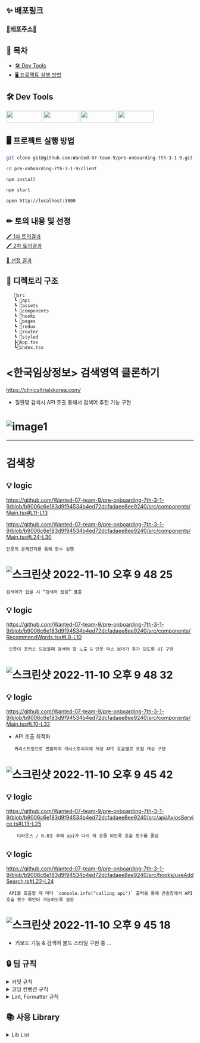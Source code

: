 ## **✨ 배포링크**

### [💙배포주소💙](https://pre-onboarding-7th-3-1-9.herokuapp.com/)

## 📝 목차

- [🛠️ Dev Tools](https://github.com/Wanted-07-team-9/pre-onboarding-7th-2-2-9/wiki/_new?wiki%5Bname%5D=_Sidebar#%EF%B8%8F-dev-tools)
- [🖥 프로젝트 실행 방법](https://github.com/Wanted-07-team-9/pre-onboarding-7th-2-2-9/wiki/_new?wiki%5Bname%5D=_Sidebar#-%ED%94%84%EB%A1%9C%EC%A0%9D%ED%8A%B8-%EC%8B%A4%ED%96%89-%EB%B0%A9%EB%B2%95)

## 🛠️ Dev Tools

 <img height="32" width="96" src="https://img.shields.io/badge/TypeScript-3178C6?style=for-the-badge&logo=TypeScript&logoColor=white">
 <img height="32" width="96" src="https://img.shields.io/badge/HTML5-E34F26?style=for-the-badge&logo=HTML5&logoColor=white">
 <img height="32" width="96" src="https://img.shields.io/badge/styled-components-DB7093?style=flat&logo=styled-components&logoColor=white">
 <img height="32" width="96" src="https://img.shields.io/badge/npm-CB3837?logo=npm&logoColor=white&style=flat-square">

## **🖥 프로젝트 실행 방법**

```sh
git clone git@github.com:Wanted-07-team-9/pre-onboarding-7th-3-1-9.git

cd pre-onboarding-7th-3-1-9/client

npm install

npm start

open http://localhost:3000
```

## ✏ 토의 내용 및 선정

[🖍 1차 토의결과](https://github.com/Wanted-07-team-9/pre-onboarding-7th-3-1-9/discussions/1)  
[🖍 2차 토의결과](https://github.com/Wanted-07-team-9/pre-onboarding-7th-3-1-9/discussions/1)

[🥇 선정 결과](https://github.com/Wanted-07-team-9/pre-onboarding-7th-3-1-9/discussions/1)

## **📝 디렉토리 구조**

```
   📂src
   ┗ 📂api
   ┗ 📂assets
   ┗ 📂components
   ┗ 📂hooks
   ┗ 📂pages
   ┗ 📂redux
   ┗ 📂router
   ┗ 📂styled
   ┣📄App.tsx
   ┗📄index.tsx

```

# <한국임상정보> 검색영역 클론하기

https://clinicaltrialskorea.com/

- 질환명 검색시 API 호출 통해서 검색어 추천 기능 구현

# ![image1](https://user-images.githubusercontent.com/104307213/201096343-42063cbe-9a8f-4c23-b5ee-7f21c2680f5d.gif)

---

# 검색창

## 💡 logic

https://github.com/Wanted-07-team-9/pre-onboarding-7th-3-1-9/blob/b9006c6e183d9f94534b4ed72dcfadaee8ee9240/src/components/Main.tsx#L11-L13

https://github.com/Wanted-07-team-9/pre-onboarding-7th-3-1-9/blob/b9006c6e183d9f94534b4ed72dcfadaee8ee9240/src/components/Main.tsx#L24-L30

```
인풋의 온체인지를 통해 함수 실행
```

# ![스크린샷 2022-11-10 오후 9 48 25](https://user-images.githubusercontent.com/104307213/201096740-6d9b8c85-4602-49fe-9de4-f6bb6afe5824.png)

```
검색어가 없을 시 “검색어 없음” 표출
```

## 💡 logic

https://github.com/Wanted-07-team-9/pre-onboarding-7th-3-1-9/blob/b9006c6e183d9f94534b4ed72dcfadaee8ee9240/src/components/RecommendWords.tsx#L8-L10

```
 인풋이 포커스 되었을때 검색어 창 노출 & 인풋 박스 보더가 추가 되도록 UI 구현
```

# ![스크린샷 2022-11-10 오후 9 48 32](https://user-images.githubusercontent.com/104307213/201097348-e3996839-4fd3-4af1-802a-456b4766a6db.png)

## 💡 logic

https://github.com/Wanted-07-team-9/pre-onboarding-7th-3-1-9/blob/b9006c6e183d9f94534b4ed72dcfadaee8ee9240/src/components/Main.tsx#L10-L32

- API 호출 최적화

```
   쿼리스트링으로 변환하여 캐시스토리지에 저장 API 호출별로 로컬 캐싱 구현
```

# ![스크린샷 2022-11-10 오후 9 45 42](https://user-images.githubusercontent.com/104307213/201096796-f4d31e33-f12e-413c-b503-ce9e61878290.png)

## 💡 logic

https://github.com/Wanted-07-team-9/pre-onboarding-7th-3-1-9/blob/b9006c6e183d9f94534b4ed72dcfadaee8ee9240/src/api/AxiosService.ts#L13-L25

```
    디바운스 / 0.8초 후에 api가 다시 재 호줄 되도록 호출 횟수를 줄임
```

## 💡 logic

https://github.com/Wanted-07-team-9/pre-onboarding-7th-3-1-9/blob/b9006c6e183d9f94534b4ed72dcfadaee8ee9240/src/hooks/useAddSearch.ts#L22-L24

```
 API를 호출할 때 마다 `console.info("calling api")` 출력을 통해 콘솔창에서 API 호출 횟수 확인이 가능하도록 설정
```

# ![스크린샷 2022-11-10 오후 9 45 18](https://user-images.githubusercontent.com/104307213/201096843-0e5beada-5da2-4c60-aa66-0090903c748a.png)

- 키보드 기능 & 검색어 볼드 스타일 구현 중 ...

## 🔒 팀 규칙

<details>
<summary>커밋 규칙</summary>
<div markdown="1">

## commit message 규칙

⭐ feat : 새로운 기능에 대한 커밋

🎨 ui : 새로운 CSS관련 디자인에 대한 커밋

🛠 fix : 버그 수정에 대한 커밋

🧱 build : 빌드 관련 파일 수정에 대한 커밋

👏 chore : 파일 이동, 파일명 수정, 변수 제거 등의 자잘한 수정에 대한 커밋

⚒ refactor : 코드 리팩토링에 대한 커밋

📝 style : 공백 제거와 같은, 코드 스타일 혹은 포맷 등에 관한 커밋

✏ docs : 문서 수정에 대한 커밋

💡 ci : CI관련 설정 수정에 대한 커밋

🚫 제목 끝에 마침표 금지 ⚠ 무엇을 했는지 명확하게 작성

🚫 제목 끝에 마침표 금지
⚠ 무엇을 했는지 명확하게 작성

</div>
</details>

<details>
<summary>코딩 컨벤션 규칙</summary>
<div markdown="1">

## 코딩 컨벤션

- 컴포넌트의 ID사용은 지양한다.
- react의 state는 여러개 사용시 최소 집합을 찾아 사용한다.
- 컴포넌트의 이벤트에서 불필요한 익명함수를 사용하지 않는다. (예시: 함수의 인자가 event 하나인 경우)
- 코드를 설명하는 주석은 가급적 사용하지 않는다.
- 상수는 영문 대문자 스네이크 표기법(Snake case)를 사용한다.(예시: SYMBOLIC_CONSTANTS)
- 반환 값이 불린인 함수는 'is'로 시작한다
- 반환 값의 유무를 이용하는 변수는 has로 시작한다
- const와 let은 사용 시점에 선언 및 할당한다.
- 함수는 사용 전에 선언해야 하며, 함수 선언문은 변수 선언문 다음에 오도록 한다.
- 이벤트 핸들러는 'on'으로 시작한다.
- 한 줄짜리 블록일 경우라도 {}를 생략하지 않으며 명확히 줄 바꿈 하여 사용한다.

</div>
</details>

<details>
<summary>Lint, Formatter 규칙</summary>
<div markdown="1">

## Prettier, ESLint 규칙

##### prettier

```
  printWidth: 100, // printWidth default 80 => 100 으로 변경
  singleQuote: true, // "" => ''
  arrowParens: 'avoid', // arrow function parameter가 하나일 경우 괄호 생략
```

##### ESLint

```
  printWidth: 100, // printWidth default 80 => 100 으로 변경
  singleQuote: true, // "" => ''
  arrowParens: 'avoid', // arrow function parameter가 하나일 경우 괄호 생략
```

</div>
</details>

## 📚 사용 Library

<details>
<summary>Lib List</summary>
<div markdown="1">

### 공통 Lib

- eslint
- eslint-config-prettier
- husky
- prettier

### production

- react-router-dom
- axios

### dev

- tailwindcss
</div>
</details>
